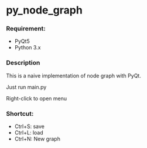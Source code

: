 # py_node_graph

### Requirement:

- PyQt5
- Python 3.x

### Description

This is a naive implementation of node graph with PyQt.

Just run main.py

Right-click to open menu

### Shortcut:

- Ctrl+S: save
- Ctrl+L: load
- Ctrl+N: New graph
